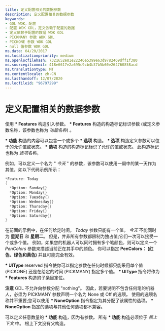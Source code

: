 ```yaml
---
title: 定义配置相关的数据参数
description: 定义配置相关的数据参数
keywords:
- GDL WDK，配置
- 配置 WDK GDL，定义依赖于配置的数据
- 定义依赖于配置的数据 WDK GDL
- PICKMANY 参数 WDK GDL
- PICKONE 参数 WDK GDL
- null 值参数 WDK GDL
ms.date: 04/20/2017
ms.localizationpriority: medium
ms.openlocfilehash: 7321652e81e22246e5399e63d9782469dff1f380
ms.sourcegitcommit: 418e6617e2a695c9cb4b37b5b60e264760858acd
ms.translationtype: MT
ms.contentlocale: zh-CN
ms.lasthandoff: 12/07/2020
ms.locfileid: "96797299"
---
```

# <a name="defining-the-configuration-dependent-data-parameters"></a>定义配置相关的数据参数


使用 **\* Features** 构造引入参数。 **\* Features** 构造的构造标记标识参数 (或定义参数名称，该参数也称为 *功能名称*) 。

**\* 功能** 构造的内容可以包含一个或多个 **\* 选项** 构造。 **\* 选项** 构造定义参数可以位于的允许值或状态。 **\* 选项** 构造的构造标记标识了允许的值或状态。 此构造标记也称为 *选项名称*。

例如，可以定义一个名为 " *今天* " 的参数，该参数可以使用一周中的某一天作为其值，如以下代码示例所示：

```cpp
*Feature: Today
{
  *Option: Sunday{}
  *Option: Monday{}
  *Option: Tuesday{}
  *Option: Wednesday{}
  *Option: Thursday{}
  *Option: Friday{}
  *Option: Saturday{}
}
```

在前面的示例中，在任何给定时间， *Today* 参数只能有一个值。 *今天* 不能同时为 **星期日** 和 **星期二**。 但是，并非所有参数都限制为独占值;它们一次可以接受一个或多个值。 例如，如果您的机器人可以同时拥有多个笔颜色，则可以定义一个 *PenColors* 参数来描述当前正在其手中的颜色。 你可以指定 **PenColors： (红色、绿色和黄色)** 并且可能完全有效。

**\* UIType** reserved 指令使你可以指定参数在任何时候都只能采用单个值 (PICKONE) 还是在给定的时间 (PICKMANY) 指定多个值。 **\* UIType** 指令将作为 **\* Features** 构造的子条目定位。

**注意**   GDL 不允许向参数分配 "nothing"。 因此，若要说明不包含任何笔的机器人，必须为 PICKMANY 参数声明一个名为 None 或 Off 的选项。 使用的选项名称并不重要;您可以使用 **\* NoneOption** 指令指定为其分配了该属性的选项。 **\* NoneOption** 指定的选项与其他任何选项都不兼容。

 

可以定义任意数量的 **\* 功能** 构造，因为有参数。 所有 **\* 功能** 构造必须位于 *根上下文* 中。 根上下文没有父构造。

 

 





